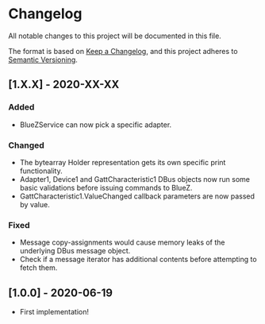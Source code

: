 # Changelog
All notable changes to this project will be documented in this file.

The format is based on [Keep a Changelog](https://keepachangelog.com/en/1.0.0/),
and this project adheres to [Semantic Versioning](https://semver.org/spec/v2.0.0.html).

## [1.X.X] - 2020-XX-XX
### Added
- BlueZService can now pick a specific adapter.

### Changed
- The bytearray Holder representation gets its own specific print functionality.
- Adapter1, Device1 and GattCharacteristic1 DBus objects now run some basic validations before issuing commands to BlueZ.
- GattCharacteristic1.ValueChanged callback parameters are now passed by value.

### Fixed
- Message copy-assignments would cause memory leaks of the underlying DBus message object.
- Check if a message iterator has additional contents before attempting to fetch them.

## [1.0.0] - 2020-06-19
- First implementation!